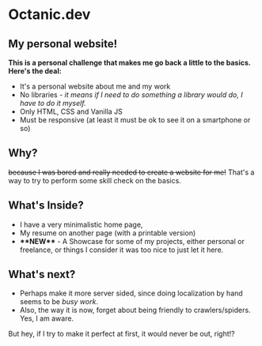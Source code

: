 # Octanic.dev
## My personal website!

**This is a personal challenge that makes me go back a little to the basics. Here's the deal:**

- It's a personal website about me and my work
- No libraries - _it means if I need to do something a library would do, I have to do it myself._
- Only HTML, CSS and Vanilla JS
- Must be responsive (at least it must be ok to see it on a smartphone or so)

## Why?
~~because I was bored and really needed to create a website for me!~~ That's a way to try to perform some skill check on the basics.

## What's Inside?
- I have a very minimalistic home page, 
- My resume on another page (with a printable version)
- **\*\*NEW\*\*** - A Showcase for some of my projects, either personal or freelance, or things I consider it was too nice to just let it here.

## What's next?
- Perhaps make it more server sided, since doing localization by hand seems to be _busy work_. 
- Also, the way it is now, forget about being friendly to crawlers/spiders. Yes, I am aware.

But hey, if I try to make it perfect at first, it would never be out, right!?
